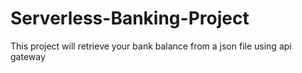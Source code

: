 # Serverless-Banking-Project
This project will retrieve your bank balance from a json file using api gateway
